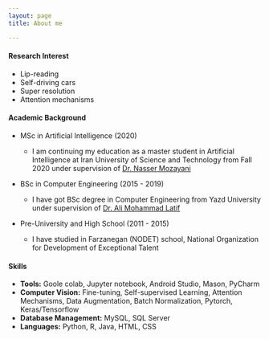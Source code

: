 ```yaml
---
layout: page
title: About me

---
```


#### Research Interest
* Lip-reading
* Self-driving cars
* Super resolution
* Attention mechanisms

#### Academic Background

* MSc in Artificial Intelligence (2020)
  - I am continuing my education as a master student in Artificial Intelligence at Iran University of Science and Technology from Fall 2020 under supervision of [Dr. Nasser Mozayani](http://webpages.iust.ac.ir/mozayani/#edu)
  
* BSc in Computer Engineering (2015 - 2019) 
  - I have got BSc degree in Computer Engineering from Yazd University under supervision of [Dr. Ali Mohammad Latif](https://pws.yazd.ac.ir/latiff/)
  
* Pre-University and High School (2011 - 2015)
  - I have studied in Farzanegan (NODET) school, National Organization for Development of Exceptional Talent

#### Skills

* **Tools:** Goole colab, Jupyter notebook, Android Studio, Mason, PyCharm
* **Computer Vision:** Fine-tuning, Self-supervised Learning, Attention Mechanisms, Data Augmentation, Batch Normalization, Pytorch, Keras/Tensorflow
* **Database Management:** MySQL, SQL Server
* **Languages:** Python, R, Java, HTML, CSS

  

<!-- #### Resume
* you can download my [CV](https://kiarashk76.github.io/docs/CV.pdf) here -->


<!-- #### Recreational Activities
* Walking around in the Gym, Playing some piano, Falling in the ice skating arena, barely understanding some stuff about relativity theory, loosing on [chess.com](chess.com)(chess id:kiarash007) -->
